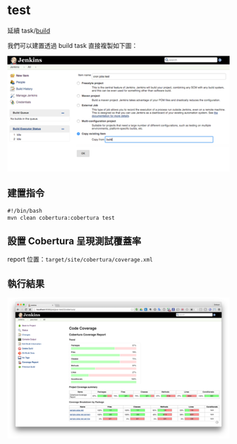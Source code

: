 # test

延續 task/[build](./build.md)

我們可以建置透過 build task 直接複製如下圖：

![](../images/test/addTestTask.png)

## 建置指令

```
#!/bin/bash
mvn clean cobertura:cobertura test
```

## 設置 Cobertura 呈現測試覆蓋率

report 位置：`target/site/cobertura/coverage.xml`

## 執行結果

![](images/testResult.png)
